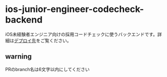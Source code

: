 # ios-junior-engineer-codecheck-backend

iOS未経験者エンジニア向けの採用コードチェックに使うバックエンドです。詳細は[デプロイ先](https://yumemi-ios-junior-engineer-codecheck.app.swift.cloud)をご覧ください。

## warning

PRのbranch名は6文字以内にしてください